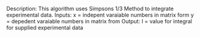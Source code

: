 Description:
This algorithm uses Simpsons 1/3 Method to integrate experimental data.
Inputs:
       x = indepent varaiable numbers in matrix form
       y = depedent varaiable numbers in matrix from
   Output:
       I = value for integral for supplied experimental data
